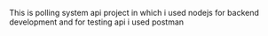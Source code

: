 This is polling system api project in which i used nodejs for backend development and for testing api i used postman 

